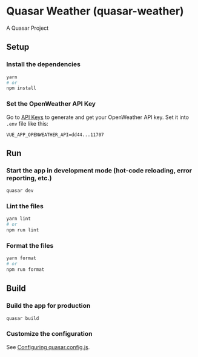 # Quasar Weather (quasar-weather)

A Quasar Project

## Setup

### Install the dependencies
```bash
yarn
# or
npm install
```

### Set the OpenWeather API Key

Go to [API Keys](https://home.openweathermap.org/api_keys) to generate and get your OpenWeather API key. Set it into `.env` file like this:
```env
VUE_APP_OPENWEATHER_API=dd44...11707
```

## Run

### Start the app in development mode (hot-code reloading, error reporting, etc.)
```bash
quasar dev
```


### Lint the files
```bash
yarn lint
# or
npm run lint
```


### Format the files
```bash
yarn format
# or
npm run format
```

## Build

### Build the app for production
```bash
quasar build
```

### Customize the configuration
See [Configuring quasar.config.js](https://v2.quasar.dev/quasar-cli-vite/quasar-config-js).

